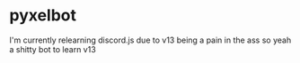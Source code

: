 # pyxelbot
I'm currently relearning discord.js due to v13 being a pain in the ass so yeah a shitty bot to learn v13  
